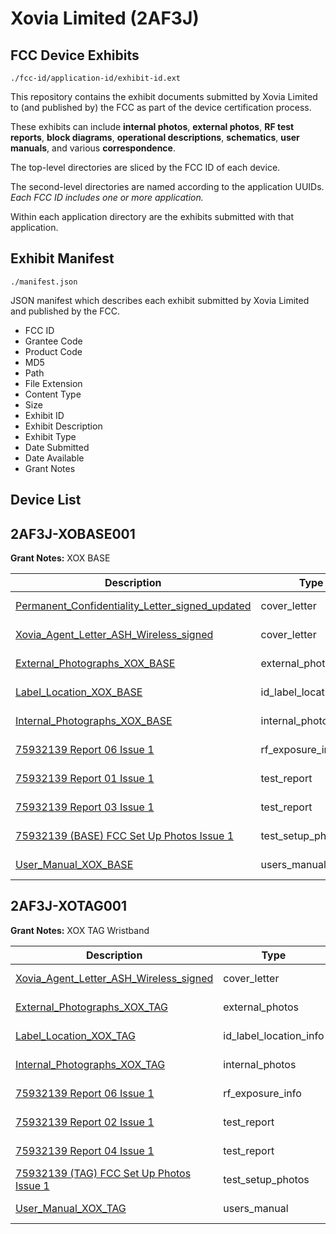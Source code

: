 # Xovia Limited (2AF3J)
## FCC Device Exhibits

```
./fcc-id/application-id/exhibit-id.ext
```

This repository contains the exhibit documents submitted by Xovia Limited to (and published by) the FCC as part of the device certification process.

These exhibits can include **internal photos**, **external photos**, **RF test reports**, **block diagrams**, **operational descriptions**, **schematics**, **user manuals**, and various **correspondence**.

The top-level directories are sliced by the FCC ID of each device.

The second-level directories are named according to the application UUIDs. *Each FCC ID includes one or more application.*

Within each application directory are the exhibits submitted with that application. 

## Exhibit Manifest

```
./manifest.json
```

JSON manifest which describes each exhibit submitted by Xovia Limited and published by the FCC.

- FCC ID
- Grantee Code
- Product Code
- MD5
- Path
- File Extension
- Content Type
- Size
- Exhibit ID
- Exhibit Description
- Exhibit Type
- Date Submitted
- Date Available
- Grant Notes

## Device List
## 2AF3J-XOBASE001
**Grant Notes:** XOX BASE

| Description | Type | Ext | Size | Submitted | Available |
| ----------- | ---- | --- | ---- | --------- | --------- |
| [Permanent_Confidentiality_Letter_signed_updated](2AF3J-XOBASE001/c2ec06e3a9b4ec69d6e3451965d3bba3/2838732.pdf) | cover_letter | pdf | 44069 | 2015-12-11 | 2015-12-11 |
| [Xovia_Agent_Letter_ASH_Wireless_signed](2AF3J-XOBASE001/c2ec06e3a9b4ec69d6e3451965d3bba3/2838733.pdf) | cover_letter | pdf | 244227 | 2015-12-11 | 2015-12-11 |
| [External_Photographs_XOX_BASE](2AF3J-XOBASE001/c2ec06e3a9b4ec69d6e3451965d3bba3/2838719.pdf) | external_photos | pdf | 472198 | 2015-12-11 | 2015-12-11 |
| [Label_Location_XOX_BASE](2AF3J-XOBASE001/c2ec06e3a9b4ec69d6e3451965d3bba3/2838718.pdf) | id_label_location_info | pdf | 105881 | 2015-12-11 | 2015-12-11 |
| [Internal_Photographs_XOX_BASE](2AF3J-XOBASE001/c2ec06e3a9b4ec69d6e3451965d3bba3/2838726.pdf) | internal_photos | pdf | 335710 | 2015-12-11 | 2015-12-11 |
| [75932139 Report 06 Issue 1](2AF3J-XOBASE001/c2ec06e3a9b4ec69d6e3451965d3bba3/2838706.pdf) | rf_exposure_info | pdf | 86339 | 2015-12-11 | 2015-12-11 |
| [75932139 Report 01 Issue 1](2AF3J-XOBASE001/c2ec06e3a9b4ec69d6e3451965d3bba3/2838722.pdf) | test_report | pdf | 779315 | 2015-12-11 | 2015-12-11 |
| [75932139 Report 03 Issue 1](2AF3J-XOBASE001/c2ec06e3a9b4ec69d6e3451965d3bba3/2838723.pdf) | test_report | pdf | 248861 | 2015-12-11 | 2015-12-11 |
| [75932139 (BASE) FCC Set Up Photos Issue 1](2AF3J-XOBASE001/c2ec06e3a9b4ec69d6e3451965d3bba3/2838724.pdf) | test_setup_photos | pdf | 286704 | 2015-12-11 | 2015-12-11 |
| [User_Manual_XOX_BASE](2AF3J-XOBASE001/c2ec06e3a9b4ec69d6e3451965d3bba3/2838725.pdf) | users_manual | pdf | 71982 | 2015-12-11 | 2015-12-11 |
## 2AF3J-XOTAG001
**Grant Notes:** XOX TAG Wristband

| Description | Type | Ext | Size | Submitted | Available |
| ----------- | ---- | --- | ---- | --------- | --------- |
| [Xovia_Agent_Letter_ASH_Wireless_signed](2AF3J-XOTAG001/90f7244e0a3c2b49aba74c926bc7a585/2838709.pdf) | cover_letter | pdf | 244210 | 2015-12-11 | 2015-12-11 |
| [External_Photographs_XOX_TAG](2AF3J-XOTAG001/90f7244e0a3c2b49aba74c926bc7a585/2838673.pdf) | external_photos | pdf | 429399 | 2015-12-11 | 2015-12-11 |
| [Label_Location_XOX_TAG](2AF3J-XOTAG001/90f7244e0a3c2b49aba74c926bc7a585/2838671.pdf) | id_label_location_info | pdf | 82057 | 2015-12-11 | 2015-12-11 |
| [Internal_Photographs_XOX_TAG](2AF3J-XOTAG001/90f7244e0a3c2b49aba74c926bc7a585/2838694.pdf) | internal_photos | pdf | 1287737 | 2015-12-11 | 2015-12-11 |
| [75932139 Report 06 Issue 1](2AF3J-XOTAG001/90f7244e0a3c2b49aba74c926bc7a585/2838706.pdf) | rf_exposure_info | pdf | 86339 | 2015-12-11 | 2015-12-11 |
| [75932139 Report 02 Issue 1](2AF3J-XOTAG001/90f7244e0a3c2b49aba74c926bc7a585/2838686.pdf) | test_report | pdf | 959228 | 2015-12-11 | 2015-12-11 |
| [75932139 Report 04 Issue 1](2AF3J-XOTAG001/90f7244e0a3c2b49aba74c926bc7a585/2838690.pdf) | test_report | pdf | 233708 | 2015-12-11 | 2015-12-11 |
| [75932139 (TAG) FCC Set Up Photos Issue 1](2AF3J-XOTAG001/90f7244e0a3c2b49aba74c926bc7a585/2838693.pdf) | test_setup_photos | pdf | 247925 | 2015-12-11 | 2015-12-11 |
| [User_Manual_XOX_TAG](2AF3J-XOTAG001/90f7244e0a3c2b49aba74c926bc7a585/2838697.pdf) | users_manual | pdf | 83586 | 2015-12-11 | 2015-12-11 |
